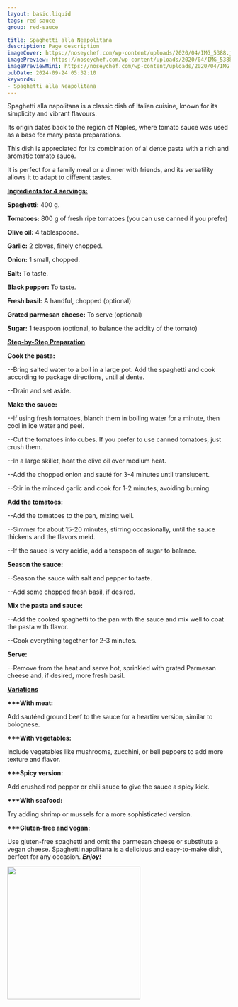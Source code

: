 ```yaml
---
layout: basic.liquid
tags: red-sauce
group: red-sauce

title: Spaghetti alla Neapolitana
description: Page description
imageCover: https://noseychef.com/wp-content/uploads/2020/04/IMG_5388.jpg
imagePreview: https://noseychef.com/wp-content/uploads/2020/04/IMG_5388.jpg
imagePreviewMini: https://noseychef.com/wp-content/uploads/2020/04/IMG_5388.jpg
pubDate: 2024-09-24 05:32:10
keywords:
- Spaghetti alla Neapolitana
---
```




Spaghetti alla napolitana is a classic dish of Italian cuisine, known for its simplicity and vibrant flavours.

Its origin dates back to the region of Naples, where tomato sauce was used as a base for many pasta preparations.

This dish is appreciated for its combination of al dente pasta with a rich and aromatic tomato sauce.

It is perfect for a family meal or a dinner with friends, and its versatility allows it to adapt to different tastes.

<u><b>Ingredients for 4 servings:</b></u>

<b>Spaghetti:</b> 400 g.

<b>Tomatoes:</b> 800 g of fresh ripe tomatoes (you can use canned if you prefer)

<b>Olive oil:</b> 4 tablespoons.

<b>Garlic:</b> 2 cloves, finely chopped.

<b>Onion:</b> 1 small, chopped.

<b>Salt:</b> To taste.

<b>Black pepper:</b> To taste.

<b>Fresh basil:</b> A handful, chopped (optional)

<b>Grated parmesan cheese:</b> To serve (optional)

<b>Sugar:</b> 1 teaspoon (optional, to balance the acidity of the tomato)

<u><b>Step-by-Step Preparation</b></u>

<b>Cook the pasta:</b>

--Bring salted water to a boil in a large pot. Add the spaghetti and cook according to package directions, until al dente.

--Drain and set aside.

<b>Make the sauce:</b>

--If using fresh tomatoes, blanch them in boiling water for a minute, then cool in ice water and peel.

--Cut the tomatoes into cubes. If you prefer to use canned tomatoes, just crush them.

--In a large skillet, heat the olive oil over medium heat.

--Add the chopped onion and sauté for 3-4 minutes until translucent.

--Stir in the minced garlic and cook for 1-2 minutes, avoiding burning.

<b>Add the tomatoes:</b>

--Add the tomatoes to the pan, mixing well.

--Simmer for about 15-20 minutes, stirring occasionally, until the sauce thickens and the flavors meld.

--If the sauce is very acidic, add a teaspoon of sugar to balance.

<b>Season the sauce:</b>

--Season the sauce with salt and pepper to taste.

--Add some chopped fresh basil, if desired.

<b>Mix the pasta and sauce:</b>

--Add the cooked spaghetti to the pan with the sauce and mix well to coat the pasta with flavor.

--Cook everything together for 2-3 minutes.

<b>Serve:</b>

--Remove from the heat and serve hot, sprinkled with grated Parmesan cheese and, if desired, more fresh basil.

<u><b>Variations</b></u>

<b>***With meat:</b>

Add sautéed ground beef to the sauce for a heartier version, similar to bolognese.

<b>***With vegetables:</b>

Include vegetables like mushrooms, zucchini, or bell peppers to add more texture and flavor.

<b>***Spicy version:</b>

Add crushed red pepper or chili sauce to give the sauce a spicy kick.

<b>***With seafood:</b>

Try adding shrimp or mussels for a more sophisticated version.

<b>***Gluten-free and vegan:</b>

Use gluten-free spaghetti and omit the parmesan cheese or substitute a vegan cheese.
Spaghetti napolitana is a delicious and easy-to-make dish, perfect for any occasion. <b><i>Enjoy!</i></b>

<img src="https://www.nourish-and-fete.com/wp-content/uploads/2023/01/pasta-napoletana-8.jpg" width="300" height="300">
